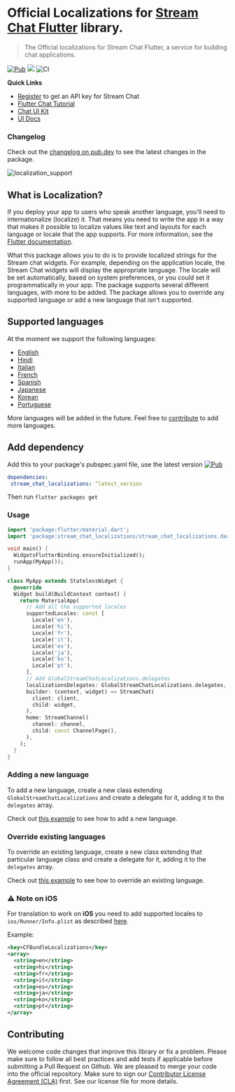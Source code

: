 # Official Localizations for [Stream Chat Flutter](https://getstream.io/chat/sdk/flutter/) library.

> The Official localizations for Stream Chat Flutter, a service for
> building chat applications.

[![Pub](https://img.shields.io/pub/v/stream_chat_localizations.svg)](https://pub.dartlang.org/packages/stream_chat_localizations)
![](https://img.shields.io/badge/platform-flutter%20%7C%20flutter%20web-ff69b4.svg?style=flat-square)
![CI](https://github.com/GetStream/stream-chat-flutter/workflows/stream_flutter_workflow/badge.svg?branch=master)


**Quick Links**

- [Register](https://getstream.io/chat/trial/) to get an API key for Stream Chat
- [Flutter Chat Tutorial](https://getstream.io/chat/flutter/tutorial/) 
- [Chat UI Kit](https://getstream.io/chat/ui-kit/)
- [UI Docs](https://getstream.io/chat/docs/sdk/flutter/stream_chat_flutter/introduction/)

### Changelog

Check out the [changelog on pub.dev](https://pub.dev/packages/stream_chat_localizations/changelog) to see the latest changes in the package.

![localization_support](https://user-images.githubusercontent.com/13705472/127504329-a9690184-ce0f-4442-adb4-a33b5e3a3bf1.png)

## What is Localization?

If you deploy your app to users who speak another language, you'll need to internationalize (localize) it. That means you need to write the app in a way that makes it possible to localize values like text and layouts for each language or locale that the app supports. For more information, see the [Flutter documentation](https://flutter.dev/docs/development/accessibility-and-localization/**internationalization**).

What this package allows you to do is to provide localized strings for the Stream chat widgets. For example, depending on the application locale, the Stream Chat widgets will display the appropriate language. The locale will be set automatically, based on system preferences, or you could set it programmatically in your app. The package supports several different languages, with more to be added. The package allows you to override any supported language or add a new language that isn't supported.

## Supported languages

At the moment we support the following languages:
- [English](https://github.com/GetStream/stream-chat-flutter/blob/master/packages/stream_chat_localizations/lib/src/stream_chat_localizations_en.dart)
- [Hindi](https://github.com/GetStream/stream-chat-flutter/blob/master/packages/stream_chat_localizations/lib/src/stream_chat_localizations_hi.dart)
- [Italian](https://github.com/GetStream/stream-chat-flutter/blob/master/packages/stream_chat_localizations/lib/src/stream_chat_localizations_it.dart)
- [French](https://github.com/GetStream/stream-chat-flutter/blob/master/packages/stream_chat_localizations/lib/src/stream_chat_localizations_fr.dart)
- [Spanish](https://github.com/GetStream/stream-chat-flutter/blob/master/packages/stream_chat_localizations/lib/src/stream_chat_localizations_es.dart)
- [Japanese](https://github.com/GetStream/stream-chat-flutter/blob/master/packages/stream_chat_localizations/lib/src/stream_chat_localizations_ja.dart)
- [Korean](https://github.com/GetStream/stream-chat-flutter/blob/master/packages/stream_chat_localizations/lib/src/stream_chat_localizations_ko.dart)
- [Portuguese](https://github.com/GetStream/stream-chat-flutter/blob/master/packages/stream_chat_localizations/lib/src/stream_chat_localizations_pt.dart)

More languages will be added in the future. Feel free to [contribute](https://github.com/GetStream/stream-chat-flutter/blob/master/CONTRIBUTING.md) to add more languages.

## Add dependency

Add this to your package's pubspec.yaml file, use the latest version [![Pub](https://img.shields.io/pub/v/stream_chat_localizations.svg)](https://pub.dartlang.org/packages/stream_chat_localizations)
```yaml
dependencies:
 stream_chat_localizations: ^latest_version
```

Then run `flutter packages get`

### Usage

```dart
import 'package:flutter/material.dart';
import 'package:stream_chat_localizations/stream_chat_localizations.dart';

void main() {
  WidgetsFlutterBinding.ensureInitialized();
  runApp(MyApp());
}

class MyApp extends StatelessWidget {
  @override
  Widget build(BuildContext context) {
    return MaterialApp(
      // Add all the supported locales
      supportedLocales: const [
        Locale('en'),
        Locale('hi'),
        Locale('fr'),
        Locale('it'),
        Locale('es'),
        Locale('ja'),
        Locale('ko'),
        Locale('pt'),
      ],
      // Add GlobalStreamChatLocalizations.delegates
      localizationsDelegates: GlobalStreamChatLocalizations.delegates,
      builder: (context, widget) => StreamChat(
        client: client,
        child: widget,
      ),
      home: StreamChannel(
        channel: channel,
        child: const ChannelPage(),
      ),
    );
  }
}
```

### Adding a new language

To add a new language, create a new class extending `GlobalStreamChatLocalizations` and create a delegate for it, adding it to the `delegates` array.

Check out [this example](https://github.com/GetStream/stream-chat-flutter/blob/master/packages/stream_chat_localizations/example/lib/add_new_lang.dart) to see how to add a new language.

### Override existing languages

To override an existing language, create a new class extending that particular language class and create a delegate for it, adding it to the `delegates` array.

Check out [this example](https://github.com/GetStream/stream-chat-flutter/blob/master/packages/stream_chat_localizations/example/lib/override_lang.dart) to see how to override an existing language.

### ⚠️ Note on **iOS**

For translation to work on **iOS** you need to add supported locales to 
`ios/Runner/Info.plist` as described [here](https://flutter.dev/docs/development/accessibility-and-localization/internationalization#localizing-for-ios-updating-the-ios-app-bundle).

Example:

```xml
<key>CFBundleLocalizations</key>
<array>
  <string>en</string>
  <string>hi</string>
  <string>fr</string>
  <string>it</string>
  <string>es</string>
  <string>ja</string>
  <string>ko</string>
  <string>pt</string>
</array>
```

## Contributing

We welcome code changes that improve this library or fix a problem. Please make sure to follow all best practices and add tests if applicable before submitting a Pull Request on Github.
We are pleased to merge your code into the official repository.
Make sure to sign our [Contributor License Agreement (CLA)](https://docs.google.com/forms/d/e/1FAIpQLScFKsKkAJI7mhCr7K9rEIOpqIDThrWxuvxnwUq2XkHyG154vQ/viewform) first.
See our license file for more details.
